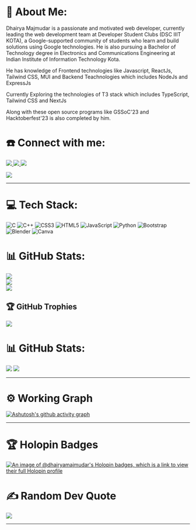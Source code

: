 # 💫 About Me:
Dhairya Majmudar is a passionate and motivated web developer, currently leading the web development team at Developer Student Clubs (DSC IIIT KOTA), a Google-supported community of students who learn and build solutions using Google technologies. He is also pursuing a Bachelor of Technology degree in Electronics and Communications Engineering at Indian Institute of Information Technology Kota.

He has knowledge of Frontend technologies like Javascript, ReactJs, Tailwind CSS, MUI and Backend Teachnologies which includes NodeJs and ExpressJs

Currently Exploring the technologies of T3 stack which includes TypeScript, Tailwind CSS and NextJs

Along with these open source programs like GSSoC'23 and Hacktoberfest'23 is also completed by him. 
# ☎️ Connect with me:
<a href="https://www.linkedin.com/in/dhairya-majmudar/">
		<img src="https://img.shields.io/badge/LinkedIn-0077B5?style=for-the-badge&logo=linkedin&logoColor=white" />
</a>

<a href="https://dhaiyra-majmudar.netlify.app/">
		<img src="https://img.shields.io/badge/portfolio-1AA260?style=for-the-badge&logo=About.me&logoColor=white" />
</a>
<a href="https://twitter.com/majmudar777">
		<img src="https://img.shields.io/badge/Twitter-1DA1F2?style=for-the-badge&logo=twitter&logoColor=white" />
</a>


[![](https://visitcount.itsvg.in/api?id=DhairyaMajmudar&icon=0&color=0)](https://visitcount.itsvg.in)



---
# 💻 Tech Stack:
![C](https://img.shields.io/badge/c-%2300599C.svg?style=for-the-badge&logo=c&logoColor=white) ![C++](https://img.shields.io/badge/c++-%2300599C.svg?style=for-the-badge&logo=c%2B%2B&logoColor=white) ![CSS3](https://img.shields.io/badge/css3-%231572B6.svg?style=for-the-badge&logo=css3&logoColor=white) ![HTML5](https://img.shields.io/badge/html5-%23E34F26.svg?style=for-the-badge&logo=html5&logoColor=white) ![JavaScript](https://img.shields.io/badge/javascript-%23323330.svg?style=for-the-badge&logo=javascript&logoColor=%23F7DF1E) ![Python](https://img.shields.io/badge/python-3670A0?style=for-the-badge&logo=python&logoColor=ffdd54) ![Bootstrap](https://img.shields.io/badge/bootstrap-%23563D7C.svg?style=for-the-badge&logo=bootstrap&logoColor=white) ![Blender](https://img.shields.io/badge/blender-%23F5792A.svg?style=for-the-badge&logo=blender&logoColor=white) ![Canva](https://img.shields.io/badge/Canva-%2300C4CC.svg?style=for-the-badge&logo=Canva&logoColor=white)
# 📊 GitHub Stats:
![](https://github-readme-stats.vercel.app/api?username=DhairyaMajmudar&theme=default&hide_border=false&include_all_commits=true&count_private=true)<br/>
![](https://github-readme-streak-stats.herokuapp.com/?user=DhairyaMajmudar&theme=default&hide_border=false)<br/>
![](https://github-readme-stats.vercel.app/api/top-langs/?username=DhairyaMajmudar&theme=default&hide_border=false&include_all_commits=true&count_private=true&layout=compact)

## 🏆 GitHub Trophies
![](https://github-profile-trophy.vercel.app/?username=DhairyaMajmudar&theme=radical&no-frame=false&no-bg=true&margin-w=4)

# 📊 GitHub Stats:
![](http://github-profile-summary-cards.vercel.app/api/cards/profile-details?username=dhairyamajmudar&theme=dark)
![](http://github-profile-summary-cards.vercel.app/api/cards/repos-per-language?username=dhairyamajmudar&theme=dark)
[](http://github-profile-summary-cards.vercel.app/api/cards/stats?username=dhairyamajmudar&theme=dark)

---



# ⚙️ Working Graph

[![Ashutosh's github activity graph](https://github-readme-activity-graph.vercel.app/graph?username=dhairyamajmudar&bg_color=151515&color=9e4c98&line=79ff97&point=818181&area=true&hide_border=true)](https://github.com/ashutosh00710/github-readme-activity-graph)

----

# 🏆 Holopin Badges
[![An image of @dhairyamajmudar's Holopin badges, which is a link to view their full Holopin profile](https://holopin.me/dhairyamajmudar)](https://holopin.io/@dhairyamajmudar)

# ✍️ Random Dev Quote
![](https://quotes-github-readme.vercel.app/api?type=horizontal&theme=dark)

---

